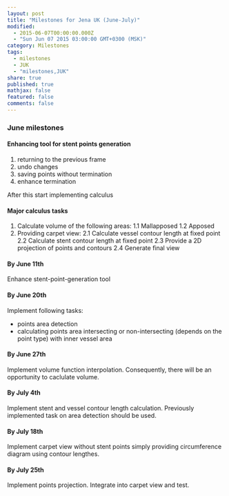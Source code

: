 ```yaml
---
layout: post
title: "Milestones for Jena UK (June-July)"
modified: 
  - 2015-06-07T00:00:00.000Z
  - "Sun Jun 07 2015 03:00:00 GMT+0300 (MSK)"
category: Milestones
tags: 
  - milestones
  - JUK
  - "milestones,JUK"
share: true
published: true
mathjax: false
featured: false
comments: false
---
```


### June milestones

#### Enhancing tool for stent points generation
1. returning to the previous frame
2. undo changes
3. saving points without termination
4. enhance termination

After this start implementing calculus

#### Major calculus tasks
1. Calculate volume of the following areas:
	1.1 Mallapposed
    1.2 Apposed
2. Providing carpet view:
	2.1 Calculate vessel contour length at fixed point
    2.2 Calculate stent contour length at fixed point
    2.3 Provide a 2D projection of points and contours
    2.4 Generate final view

#### By June 11th
Enhance stent-point-generation tool

#### By June 20th
Implement following tasks:
* points area detection
* calculating points area intersecting or non-intersecting (depends on the point type) with inner vessel area

#### By June 27th
Implement volume function interpolation. Consequently, there will be an opportunity to caclulate volume.

#### By July 4th
Implement stent and vessel contour length calculation. Previously implemented task on area detection should be used.

#### By July 18th
Implement carpet view without stent points simply providing circumference diagram using contour lengthes.

#### By July 25th
Implement points projection. Integrate into carpet view and test.